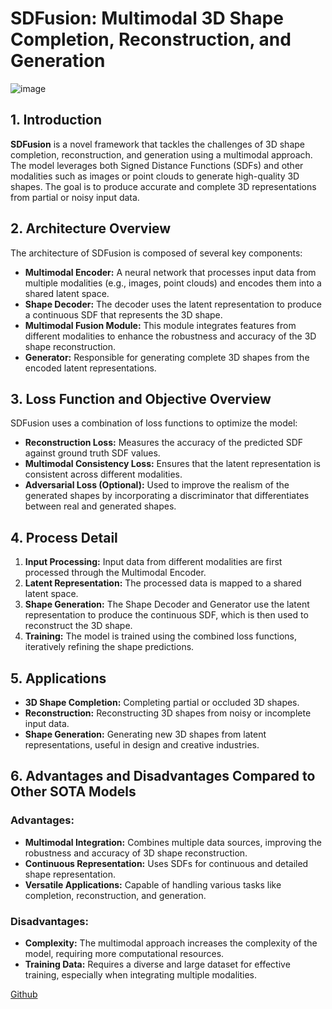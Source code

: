 # SDFusion: Multimodal 3D Shape Completion, Reconstruction, and Generation

![image](https://github.com/user-attachments/assets/9f25a0c6-57ad-4b61-a282-52d64022fbdd)

## 1. Introduction
**SDFusion** is a novel framework that tackles the challenges of 3D shape completion, reconstruction, and generation using a multimodal approach. The model leverages both Signed Distance Functions (SDFs) and other modalities such as images or point clouds to generate high-quality 3D shapes. The goal is to produce accurate and complete 3D representations from partial or noisy input data.

## 2. Architecture Overview
The architecture of SDFusion is composed of several key components:
- **Multimodal Encoder:** A neural network that processes input data from multiple modalities (e.g., images, point clouds) and encodes them into a shared latent space.
- **Shape Decoder:** The decoder uses the latent representation to produce a continuous SDF that represents the 3D shape.
- **Multimodal Fusion Module:** This module integrates features from different modalities to enhance the robustness and accuracy of the 3D shape reconstruction.
- **Generator:** Responsible for generating complete 3D shapes from the encoded latent representations.

## 3. Loss Function and Objective Overview
SDFusion uses a combination of loss functions to optimize the model:
- **Reconstruction Loss:** Measures the accuracy of the predicted SDF against ground truth SDF values.
- **Multimodal Consistency Loss:** Ensures that the latent representation is consistent across different modalities.
- **Adversarial Loss (Optional):** Used to improve the realism of the generated shapes by incorporating a discriminator that differentiates between real and generated shapes.

## 4. Process Detail
1. **Input Processing:** Input data from different modalities are first processed through the Multimodal Encoder.
2. **Latent Representation:** The processed data is mapped to a shared latent space.
3. **Shape Generation:** The Shape Decoder and Generator use the latent representation to produce the continuous SDF, which is then used to reconstruct the 3D shape.
4. **Training:** The model is trained using the combined loss functions, iteratively refining the shape predictions.

## 5. Applications
- **3D Shape Completion:** Completing partial or occluded 3D shapes.
- **Reconstruction:** Reconstructing 3D shapes from noisy or incomplete input data.
- **Shape Generation:** Generating new 3D shapes from latent representations, useful in design and creative industries.

## 6. Advantages and Disadvantages Compared to Other SOTA Models
### Advantages:
- **Multimodal Integration:** Combines multiple data sources, improving the robustness and accuracy of 3D shape reconstruction.
- **Continuous Representation:** Uses SDFs for continuous and detailed shape representation.
- **Versatile Applications:** Capable of handling various tasks like completion, reconstruction, and generation.

### Disadvantages:
- **Complexity:** The multimodal approach increases the complexity of the model, requiring more computational resources.
- **Training Data:** Requires a diverse and large dataset for effective training, especially when integrating multiple modalities.

[Github](https://github.com/yccyenchicheng/SDFusion)
